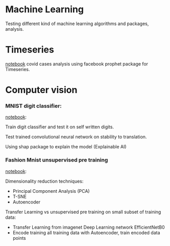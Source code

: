 # Machine Learning
Testing different kind of machine learning algorithms and packages, analysis.

# Timeseries

[notebook](https://github.com/jano31415/machine_learning/tree/main/covid) covid cases analysis using facebook prophet package for Timeseries.

# Computer vision
### MNIST digit classifier:
[notebook](https://github.com/jano31415/machine_learning/blob/main/mnist/mnist.ipynb):

Train digit classifier and test it on self written digits.

Test trained convolutional neural network on stability to translation.

Using shap package to explain the model (Explainable AI)

### Fashion Mnist unsupervised pre training
[notebook](https://github.com/jano31415/machine_learning/blob/main/fashion_mnist/embeddings.ipynb):

Dimensionality reduction techniques:
- Principal Component Analysis (PCA)
- T-SNE
- Autoencoder

Transfer Learning vs unsupervised pre training on small subset of training data:
- Transfer Learning from imagenet Deep Learning network EfficientNetB0
- Encode training all training data with Autoencoder, train encoded data points